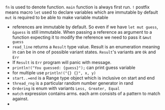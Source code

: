 `fn` is used to denote function.
`main` function is always first run.
`!` postfix means macro
`let` used to declare variables which are immutable by default
`mut` is required to be able to make variable mutable
- references are immutable by default. So even if we have `let mut guess`,
`&guess` is still immutable. When passing a reference as argument to a function expecting it to modify the reference we need to pass it `&mut guess`
- `read_line` returns a `Result` type value. Result is an enumeration meaning in can be in one of possible variant states. `Result`'s variants are `Ok` and `Err`
- If `Result` is `Err` program will panic with message.
- `println!("You guessed: {guess}");` can print guess variable
- for multiple use `println!("{} {}", x, y)`
- `start..=end` is a Range type object which is inclusive on start and end
- `thread_rng` is a particular random number generator in rand
- `Ordering` is enum with variants `Less, Greater, Equal`
- `match` expression contains arms. each arm consists of a pattern to match against.
- 
